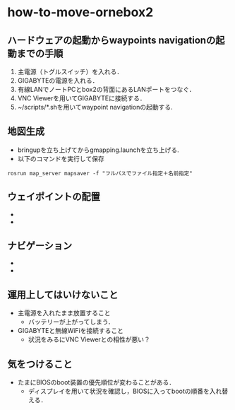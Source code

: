 # how-to-move-ornebox2
## ハードウェアの起動からwaypoints navigationの起動までの手順
1. 主電源（トグルスイッチ）を入れる．
2. GIGABYTEの電源を入れる．
3. 有線LANでノートPCとbox2の背面にあるLANポートをつなぐ．
4. VNC Viewerを用いてGIGABYTEに接続する．
5. ~/scripts/*.shを用いてwaypoint navigationの起動する.

## 地図生成
* bringupを立ち上げてからgmapping.launchを立ち上げる.
* 以下のコマンドを実行して保存
```
rosrun map_server mapsaver -f "フルパスでファイル指定＋名前指定"
```

## ウェイポイントの配置
* 
* 

## ナビゲーション
* 
* 
## 運用上してはいけないこと
* 主電源を入れたまま放置すること
  * バッテリーが上がってしまう．
* GIGABYTEと無線WiFiを接続すること
  * 状況をみるにVNC Viewerとの相性が悪い？

## 気をつけること
* たまにBIOSのboot装置の優先順位が変わることがある．
  * ディスプレイを用いて状況を確認し，BIOSに入ってbootの順番を入れ替える．
